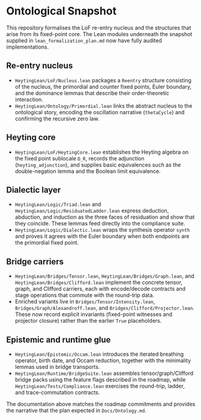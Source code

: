 # Ontological Snapshot

This repository formalises the LoF re-entry nucleus and the structures that arise from
its fixed-point core.  The Lean modules underneath the snapshot supplied in
`lean_formalization_plan.md` now have fully audited implementations.

## Re-entry nucleus

* `HeytingLean/LoF/Nucleus.lean` packages a `Reentry` structure consisting of the nucleus,
  the primordial and counter fixed points, Euler boundary, and the dominance lemmas that
  describe their order-theoretic interaction.
* `HeytingLean/Ontology/Primordial.lean` links the abstract nucleus to the ontological story,
  encoding the oscillation narrative (`thetaCycle`) and confirming the recursive zero law.

## Heyting core

* `HeytingLean/LoF/HeytingCore.lean` establishes the Heyting algebra on the fixed point
  sublocale `Ω_R`, records the adjunction (`heyting_adjunction`), and supplies basic
  equivalences such as the double-negation lemma and the Boolean limit equivalence.

## Dialectic layer

* `HeytingLean/Logic/Triad.lean` and `HeytingLean/Logic/ResiduatedLadder.lean` express
  deduction, abduction, and induction as the three faces of residuation and show that they
  coincide.  These lemmas feed directly into the compliance suite.
* `HeytingLean/Logic/Dialectic.lean` wraps the synthesis operator `synth` and proves it
  agrees with the Euler boundary when both endpoints are the primordial fixed point.

## Bridge carriers

* `HeytingLean/Bridges/Tensor.lean`, `HeytingLean/Bridges/Graph.lean`, and
  `HeytingLean/Bridges/Clifford.lean` implement the concrete tensor, graph, and Clifford
  carriers, each with encode/decode contracts and stage operations that commute with the
  round-trip data.
* Enriched variants live in `Bridges/Tensor/Intensity.lean`, `Bridges/Graph/Alexandroff.lean`,
  and `Bridges/Clifford/Projector.lean`.  These now record explicit invariants (fixed-point
  witnesses and projector closure) rather than the earlier `True` placeholders.

## Epistemic and runtime glue

* `HeytingLean/Epistemic/Occam.lean` introduces the iterated breathing operator, birth date,
  and Occam reduction, together with the minimality lemmas used in bridge transports.
* `HeytingLean/Runtime/BridgeSuite.lean` assembles tensor/graph/Clifford bridge packs using
  the feature flags described in the roadmap, while `HeytingLean/Tests/Compliance.lean`
  exercises the round-trip, ladder, and trace-commutation contracts.

The documentation above matches the roadmap commitments and provides the narrative that the
plan expected in `Docs/Ontology.md`.
